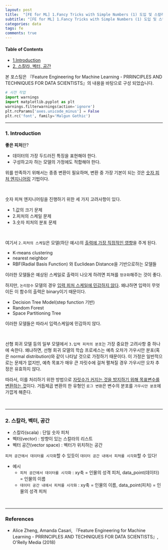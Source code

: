 ```yaml
---
layout: post
title:  "[FE for ML] 1.Fancy Tricks with Simple Numbers (1) 도입 및 스칼라/벡터/공간"
subtitle: "[FE for ML] 1.Fancy Tricks with Simple Numbers (1) 도입 및 스칼라/벡터/공간"
categories: data
tags: fe
comments: true
---
```

#### Table of Contents
<div class="toc"><ul class="toc-item"><li><span><a href="#1.Introduction" data-toc-modified-id="1.Introduction-1">1.Introduction</a></span></li><li><span><a href="#2.-스칼라,-벡터,-공간" data-toc-modified-id="2.-스칼라,-벡터,-공간-2">2. 스칼라, 벡터, 공간</a></span></li></ul></div>

본 포스팅은 『Feature Engineering for Machine Learning - PRRINCIPLES AND TECHNIQUES FOR DATA SCIENTISTS』의 내용을 바탕으로 구성 되었습니다.

```python
# 사전 작업
import warnings
import matplotlib.pyplot as plt
warnings.filterwarnings(action='ignore')
plt.rcParams['axes.unicode_minus'] = False 
plt.rc('font', family='Malgun Gothic') 
```

---

### 1. Introduction

**좋은 피처**란?
- 데이터의 가장 두드러진 특징을 표현해야 한다.
- 구성하고자 하는 모델의 가정에도 적합해야 한다.
    
위를 만족하기 위해서는 종종 변환이 필요하며, 변환 중 가장 기본이 되는 것은 <u>숫자 피처 엔지니어링</u> 기법이다.

<br>

숫자 피쳐 엔지니어링을 진행하기 위한 세 가지 고려사항이 있다.
- 1.값의 크기 문제
- 2.피처의 스케일 문제
- 3.숫자 피처의 분포 문제

<br>

여기서 `2.피처의 스케일`은 모델(하단 예시)의 <u>출력에 가장 직접적인 영향</u>을 주게 된다.
- K-means clustering
- nearest neighbor
- RBF(Radial Basis Function) 와 Euclidean Distance을 기반으로하는 모델들

이러한 모델들은 예상된 스케일로 출력이 나오게 하려면 피쳐를 `정규화`해주는 것이 좋다. <br>

하지만, `논리함수` 모델의 경우 <u>입력 피처 스케일에 민감하지 않다</u>. 왜냐하면 입력이 무엇이든 이 함수의 출력은 binary이기 때문이다.
- Decision Tree Model(step function 기반)
- Random Forest
- Space Partitioning Tree

이러한 모델들은 따라서 입력스케일에 민감하지 않다.

<br>

선형 회귀 모델 등의 일부 모델에서 `3.입력 피처의 분포`는 가장 중요한 고려사항 중 하나에 속한다. 왜냐하면, 선형 회귀 모델의 학습 프로세스는 예측 오차가 가우시안 분포(혹은 normal distribution)와 같이 나타날 것으로 가정하기 때문이다. 이 가정은 일반적으로는 문제가 없지만, 예측 목표가 매우 큰 자릿수에 걸쳐 펼쳐질 경우 가우시안 오차 추정은 유효하지 않다. <br>

따라서, 이를 처리하기 위한 방법으로 <u>자릿수가 커지는 것을 방지하기 위해 목표변수를 변환하는 것</u>이다. 거듭제곱 변환의 한 유형인 `로그 변환`은 변수의 분포를 `가우시안 분포`에 가깝게 해준다.

<br>

---

### 2. 스칼라, 벡터, 공간

- 스칼라(scala) : 단일 숫자 피처
- 벡터(vector) : 방향이 있는 스칼라의 리스트
- 벡터 공간(vector space) : 벡터가 위치하는 공간

`피처 공간에서 데이터를 시각화`할 수 있듯이 `데이터 공간 내에서 피처를 시각화`할 수 있다!

- 예시
    - `피처 공간에서 데이터를 시각화` : xy축 = 인물의 성격 피처, data_point(데이터) = 인물의 이름
    - `데이터 공간 내에서 피처를 시각화` : xy축 = 인물의 이름, data_point(피처) = 인물의 성격 피처

<br>

---

###  References

- Alice Zheng, Amanda Casari, 『Feature Engineering for Machine Learning - PRRINCIPLES AND TECHNIQUES FOR DATA SCIENTISTS』, O'Relly Media (2018)

